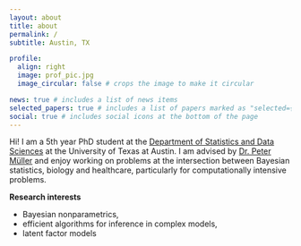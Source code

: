 ```yaml
---
layout: about
title: about
permalink: /
subtitle: Austin, TX

profile:
  align: right
  image: prof_pic.jpg
  image_circular: false # crops the image to make it circular

news: true # includes a list of news items
selected_papers: true # includes a list of papers marked as "selected={true}"
social: true # includes social icons at the bottom of the page
---
```


Hi! I am a 5th year PhD student at the [Department of Statistics and Data Sciences](https://stat.utexas.edu) at the University of Texas at Austin. I am advised by [Dr. Peter Müller](https://math.utexas.edu/directory/peter-mueller) and enjoy working on problems at the intersection between Bayesian statistics, biology and healthcare, particularly for computationally intensive problems.

**Research interests**

* Bayesian nonparametrics,
* efficient algorithms for inference in complex models,
* latent factor models
